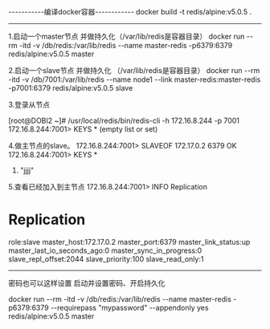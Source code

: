 
-----------编译docker容器------------
docker build -t redis/alpine:v5.0.5 .

--------------------------------

1.启动一个master节点 并做持久化（/var/lib/redis是容器目录）
docker run --rm -itd -v /db/redis:/var/lib/redis --name master-redis -p6379:6379 redis/alpine:v5.0.5 master

2.启动一个slave节点 并做持久化 （/var/lib/redis是容器目录）
docker run --rm  -itd -v /db/7001:/var/lib/redis --name node1 --link master-redis:master-redis -p7001:6379 redis/alpine:v5.0.5 slave


3.登录从节点

[root@DOBI2 ~]# /usr/local/redis/bin/redis-cli -h 172.16.8.244 -p 7001
172.16.8.244:7001> KEYS *
(empty list or set)

4.做主节点的slave。
172.16.8.244:7001> SLAVEOF 172.17.0.2 6379
OK
172.16.8.244:7001> KEYS *
1) "jjjj"

5.查看已经加入到主节点
172.16.8.244:7001> INFO Replication
# Replication
role:slave
master_host:172.17.0.2
master_port:6379
master_link_status:up
master_last_io_seconds_ago:0
master_sync_in_progress:0
slave_repl_offset:2044
slave_priority:100
slave_read_only:1

----------------------------
密码也可以这样设置
启动并设置密码、开启持久化

docker run --rm -itd -v /db/redis:/var/lib/redis --name master-redis -p6379:6379 --requirepass "mypassword" --appendonly yes redis/alpine:v5.0.5 master




